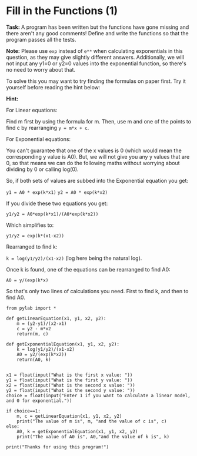 # Fill in the Functions (1)

**Task:** A program has been written but the functions have gone missing and there aren't any good comments! Define and write the functions so that the program passes all the tests. 

**Note:** Please use `exp` instead of `e**` when calculating exponentials in this question, as they may give slightly different answers. Additionally, we will not input any y1=0  or y2=0 values into the exponential function, so there's no need to worry about that. 

To solve this you may want to try finding the formulas on paper first. Try it yourself before reading the hint below:

**Hint:**

For Linear equations: 

Find m first by using the formula for m. Then, use m and one of the points to find c by rearranging `y = m*x + c`.

For Exponential equations:

You can't guarantee that one of the x values is 0 (which would mean the corresponding y value is A0). But, we will not give you any y values that are 0, so that means we can do the following maths without worrying about dividing by 0 or calling log(0).

So, if both sets of values are subbed into the Exponential equation you get:

`y1 = A0 * exp(k*x1)`
`y2 = A0 * exp(k*x2)`

If you divide these two equations you get:

`y1/y2 = A0*exp(k*x1)/(A0*exp(k*x2))`

Which simplifies to:

`y1/y2 = exp(k*(x1-x2))`

Rearranged to find k:

`k = log(y1/y2)/(x1-x2)` (log here being the natural log). 

Once k is found, one of the equations can be rearranged to find A0:

`A0 = y/(exp(k*x)`

So that's only two lines of calculations you need. First to find k, and then to find A0.

```
from pylab import *

def getLinearEquation(x1, y1, x2, y2):
    m = (y2-y1)/(x2-x1)
    c = y2 - m*x2
    return(m, c)
    
def getExponentialEquation(x1, y1, x2, y2):
    k = log(y1/y2)/(x1-x2)
    A0 = y2/(exp(k*x2))
    return(A0, k)
    
    
x1 = float(input("What is the first x value: "))
y1 = float(input("What is the first y value: "))
x2 = float(input("What is the second x value: "))
y2 = float(input("What is the second y value: "))
choice = float(input("Enter 1 if you want to calculate a linear model, and 0 for exponential."))

if choice==1:
    m, c = getLinearEquation(x1, y1, x2, y2)
    print("The value of m is", m, "and the value of c is", c)
else:
    A0, k = getExponentialEquation(x1, y1, x2, y2)
    print("The value of A0 is", A0,"and the value of k is", k)
    
print("Thanks for using this program!")


```
